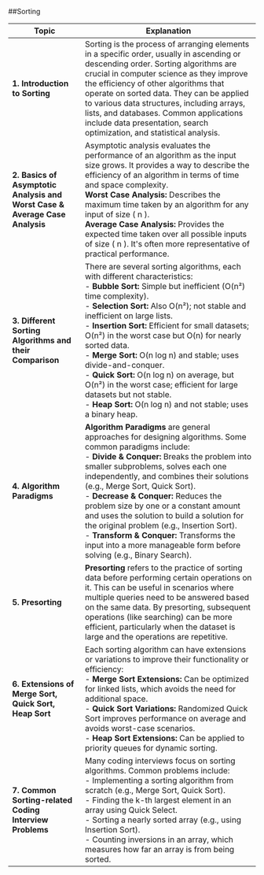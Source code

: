 ##Sorting

| **Topic**                                                                   | **Explanation**                                                                                                                                                                                                                                                                                                                                                                         |
|-----------------------------------------------------------------------------|-----------------------------------------------------------------------------------------------------------------------------------------------------------------------------------------------------------------------------------------------------------------------------------------------------------------------------------------------------------------------------------------|
| **1. Introduction to Sorting**                                              | Sorting is the process of arranging elements in a specific order, usually in ascending or descending order. Sorting algorithms are crucial in computer science as they improve the efficiency of other algorithms that operate on sorted data. They can be applied to various data structures, including arrays, lists, and databases. Common applications include data presentation, search optimization, and statistical analysis. |
| **2. Basics of Asymptotic Analysis and Worst Case & Average Case Analysis** | Asymptotic analysis evaluates the performance of an algorithm as the input size grows. It provides a way to describe the efficiency of an algorithm in terms of time and space complexity. <br> **Worst Case Analysis:** Describes the maximum time taken by an algorithm for any input of size \( n \). <br> **Average Case Analysis:** Provides the expected time taken over all possible inputs of size \( n \). It's often more representative of practical performance. |
| **3. Different Sorting Algorithms and their Comparison**                    | There are several sorting algorithms, each with different characteristics: <br> - **Bubble Sort:** Simple but inefficient (O(n²) time complexity). <br> - **Selection Sort:** Also O(n²); not stable and inefficient on large lists. <br> - **Insertion Sort:** Efficient for small datasets; O(n²) in the worst case but O(n) for nearly sorted data. <br> - **Merge Sort:** O(n log n) and stable; uses divide-and-conquer. <br> - **Quick Sort:** O(n log n) on average, but O(n²) in the worst case; efficient for large datasets but not stable. <br> - **Heap Sort:** O(n log n) and not stable; uses a binary heap.  |
| **4. Algorithm Paradigms**                                                  | **Algorithm Paradigms** are general approaches for designing algorithms. Some common paradigms include: <br> - **Divide & Conquer:** Breaks the problem into smaller subproblems, solves each one independently, and combines their solutions (e.g., Merge Sort, Quick Sort). <br> - **Decrease & Conquer:** Reduces the problem size by one or a constant amount and uses the solution to build a solution for the original problem (e.g., Insertion Sort). <br> - **Transform & Conquer:** Transforms the input into a more manageable form before solving (e.g., Binary Search). |
| **5. Presorting**                                                           | **Presorting** refers to the practice of sorting data before performing certain operations on it. This can be useful in scenarios where multiple queries need to be answered based on the same data. By presorting, subsequent operations (like searching) can be more efficient, particularly when the dataset is large and the operations are repetitive.                                             |
| **6. Extensions of Merge Sort, Quick Sort, Heap Sort**                     | Each sorting algorithm can have extensions or variations to improve their functionality or efficiency: <br> - **Merge Sort Extensions:** Can be optimized for linked lists, which avoids the need for additional space. <br> - **Quick Sort Variations:** Randomized Quick Sort improves performance on average and avoids worst-case scenarios. <br> - **Heap Sort Extensions:** Can be applied to priority queues for dynamic sorting.                                   |
| **7. Common Sorting-related Coding Interview Problems**                     | Many coding interviews focus on sorting algorithms. Common problems include: <br> - Implementing a sorting algorithm from scratch (e.g., Merge Sort, Quick Sort). <br> - Finding the k-th largest element in an array using Quick Select. <br> - Sorting a nearly sorted array (e.g., using Insertion Sort). <br> - Counting inversions in an array, which measures how far an array is from being sorted.                                    |
